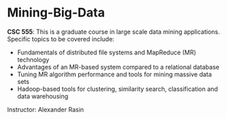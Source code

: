 # Mining-Big-Data

<b>CSC 555</b>: This is a graduate course in large scale data mining applications. Specific topics to be covered include:<br>
* Fundamentals of distributed file systems and MapReduce (MR) technology
* Advantages of an MR-based system compared to a relational database
* Tuning MR algorithm performance and tools for mining massive data sets
* Hadoop-based tools for clustering, similarity search, classification and data warehousing

Instructor: Alexander Rasin
